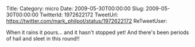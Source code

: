Title: 
Category: micro
Date: 2009-05-30T00:00:00
Slug: 2009-05-30T00:00:00
TwitterId: 1972622172
TweetUrl: https://twitter.com/mark_philpot/status/1972622172
ReTweetUser: 

When it rains it pours... and it hasn't stopped yet!  And there's been periods of hail and sleet in this round!!
